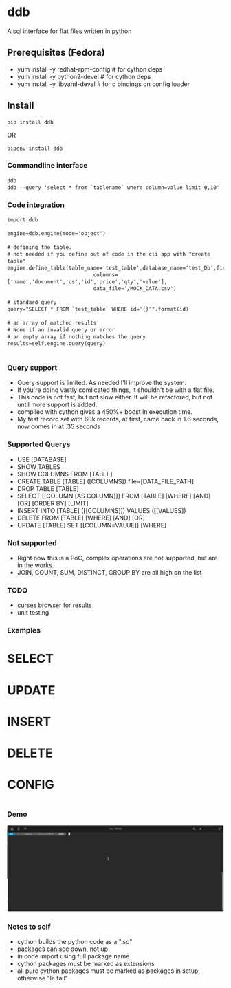 # ddb
 A sql interface for flat files written in python 


## Prerequisites (Fedora)
- yum install -y redhat-rpm-config   # for cython deps
- yum install -y python2-devel       # for cython deps
- yum install -y libyaml-devel       # for c bindings on config loader

## Install
```
pip install ddb
```
OR
```
pipenv install ddb
```

### Commandline interface
```
ddb
ddb --query 'select * from `tablename` where column=value limit 0,10'
```

### Code integration
```
import ddb

engine=ddb.engine(mode='object')

# defining the table.
# not needed if you define out of code in the cli app with "create table"
engine.define_table(table_name='test_table',database_name='test_Db',field_delimiter=',',
                            columns=['name','document','os','id','price','qty','value'],
                            data_file='/MOCK_DATA.csv')

# standard query
query="SELECT * FROM `test_table` WHERE id='{}'".format(id)

# an array of matched results
# None if an invalid query or error
# an empty array if nothing matches the query
results=self.engine.query(query)


```


### Query support

- Query support is limited. As needed I'll improve the system.
- If you're doing vastly comlicated things, it shouldn't be with a flat file.
- This code is not fast, but not slow either. It will be refactored, but not until more support is added.
- compiled with cython gives a 450%+ boost in execution time. 
- My test record set with 60k records, at first, came back in 1.6 seconds, now comes in at .35 seconds


### Supported Querys
- USE [DATABASE]
- SHOW TABLES
- SHOW COLUMNS FROM [TABLE]
- CREATE TABLE [TABLE] ([COLUMNS]) file=[DATA_FILE_PATH]
- DROP TABLE [TABLE]
- SELECT [[COLUMN [AS COLUMN]]] FROM [TABLE] [WHERE] [AND] [OR] [ORDER BY] [LIMIT]
- INSERT INTO [TABLE] ([[COLUMNS]]) VALUES ([[VALUES])
- DELETE FROM [TABLE] [WHERE] [AND] [OR]
- UPDATE [TABLE] SET [[COLUMN=VALUE]] [WHERE]


### Not supported
- Right now this is a PoC, complex operations are not supported, but are in the works.
- JOIN, COUNT, SUM, DISTINCT, GROUP BY are all high on the list

### TODO
- curses browser for results
- unit testing

### Examples

# SELECT
# UPDATE
# INSERT
# DELETE
# CONFIG
```
```

### Demo
![Demo](https://raw.githubusercontent.com/chris17453/ddb/master/data/ddb-demo.gif)


### Notes to self
- cython builds the python code as a ".so"
- packages can see down, not up
- in code import using full package name
- cython packages must be marked as extensions
- all pure cython packages must be marked as packages in setup, otherwise "le fail"
